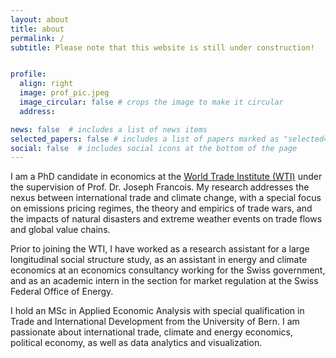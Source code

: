 ```yaml
---
layout: about
title: about
permalink: /
subtitle: Please note that this website is still under construction!


profile:
  align: right
  image: prof_pic.jpeg
  image_circular: false # crops the image to make it circular
  address: 

news: false  # includes a list of news items
selected_papers: false # includes a list of papers marked as "selected={true}"
social: false  # includes social icons at the bottom of the page
---
```


I am a PhD candidate in economics at the [World Trade Institute (WTI)](https://wti.org/) under the supervision of Prof. Dr. Joseph Francois. My research addresses the nexus between international trade and climate change, with a special focus on emissions pricing regimes, the theory and empirics of trade wars, and the impacts of natural disasters and extreme weather events on trade flows and global value chains.

Prior to joining the WTI, I have worked as a research assistant for a large longitudinal social structure study, as an assistant in energy and climate economics at an economics consultancy working for the Swiss government, and as an academic intern in the section for market regulation at the Swiss Federal Office of Energy.

I hold an MSc in Applied Economic Analysis with special qualification in Trade and International Development from the University of Bern. I am  passionate about international trade, climate and energy economics, political economy, as well as data analytics and visualization.


